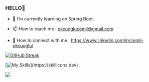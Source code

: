 ### HELLO👋

- 🔭 I’m currently learning on Spring Boot.

- 📫 How to reach me : okcuoglucemil@gmail.com

- 🚀  How to connect with me : https://www.linkedin.com/in/cemil-okcuoglu/




 
[![GitHub Streak](http://github-readme-streak-stats.herokuapp.com?user=okcuoglu1&theme=tokyonight&hide_border=true&date_format=M%20j%5B%2C%20Y%5D)](https://git.io/streak-stats)
    
[![My Skills](https://skillicons.dev/icons?i=java,idea,vscode,github,linkedin,js,html,css,git,ps,pr,)](https://skillicons.dev)
    

    
      

<a href="https://wakatime.com"><img src="https://wakatime.com/share/@b929d3c7-e202-4e0e-9db5-88deba5c38fb/1569cea8-904b-4fa5-bf04-2112e445b411.png" /></a>
